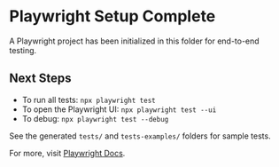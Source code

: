 # Playwright Setup Complete

A Playwright project has been initialized in this folder for end-to-end testing.

## Next Steps
- To run all tests: `npx playwright test`
- To open the Playwright UI: `npx playwright test --ui`
- To debug: `npx playwright test --debug`

See the generated `tests/` and `tests-examples/` folders for sample tests.

For more, visit [Playwright Docs](https://playwright.dev/docs/intro).
